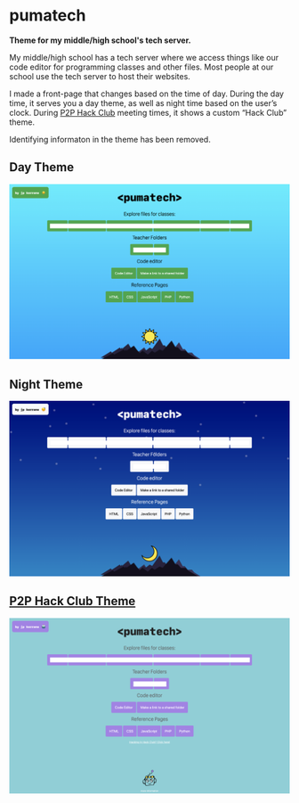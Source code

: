 # pumatech
**Theme for my middle/high school's tech server.**

My middle/high school has a tech server where we access things like our code editor for programming classes and other files. Most people at our school use the tech server to host their websites.

I made a front-page that changes based on the time of day. During the day time, it serves you a day theme, as well as night time based on the user’s clock. During [P2P Hack Club](https://p2phack.club/) meeting times, it shows a custom “Hack Club” theme.

Identifying informaton in the theme has been removed.

## Day Theme
![Screenshot of Day Theme](day.png)


## Night Theme
![Screenshot of Night Theme](night.png)

## [P2P Hack Club Theme](https://p2phack.club/) 
![Screenshot of P2P Hack Club theme](p2phackclub.png)
